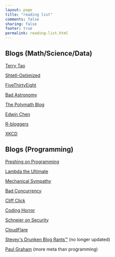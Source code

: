 ```yaml
---
layout: page
title: "reading list"
comments: false
sharing: false
footer: true
permalink: reading-list.html
---
```


## Blogs (Math/Science/Data)

[Terry Tao](http://terrytao.wordpress.com/)

[Shtetl-Optimized](http://www.scottaaronson.com/blog/)

[FiveThirtyEight](http://fivethirtyeight.blogs.nytimes.com/author/nate-silver/)

[Bad Astronomy](http://www.badastronomy.com/index.html)

[The Polymath Blog](http://polymathprojects.org/)

[Edwin Chen](http://blog.echen.me/)

[R-bloggers](http://www.r-bloggers.com/)

[XKCD](http://xkcd.com/)

## Blogs (Programming)

[Preshing on Programming](http://preshing.com/)

[Lambda the Ultimate](http://lambda-the-ultimate.org/)

[Mechanical Sympathy](http://mechanical-sympathy.blogspot.com/)

[Bad Concurrency](http://bad-concurrency.blogspot.com/)

[Cliff Click](http://www.cliffc.org/blog/)

[Coding Horror](http://www.codinghorror.com/blog/)

[Schneier on Security](https://www.schneier.com/)

[CloudFlare](http://blog.cloudflare.com/)

[Stevey's Drunken Blog Rants™](https://sites.google.com/site/steveyegge2/blog-rants) (no longer updated)

[Paul Graham](http://paulgraham.com/articles.html) (more meta than programming)
